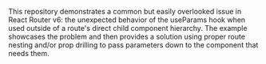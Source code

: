 This repository demonstrates a common but easily overlooked issue in React Router v6: the unexpected behavior of the useParams hook when used outside of a route's direct child component hierarchy.  The example showcases the problem and then provides a solution using proper route nesting and/or prop drilling to pass parameters down to the component that needs them.